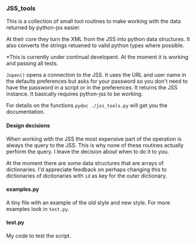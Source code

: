 ### JSS_tools

This is a collection of small tool routines to make working with the data returned by python-jss easier.

At their core they turn the XML from the JSS into python data structures. It also converts the strings retuened to valid python types where possible.

*This is currently under continual developent. At the moment it is working
and passing all tests.

`Jopen()` opens a connection to the JSS. It uses the URL and user name in the
defaults preferences but asks for your password so you don't need to have the password in a script or in the preferences. It returns the JSS instance. It basically requires python-jss to be working.

For details on the functions `pydoc ./jss_tools.py` will get you the
documentation.

#### Design decisions

When working with the JSS the most expensive part of the operation is always the query to the JSS. This is why none of these routines actually perform the query. I leave the decision about when to do it to you.

At the moment there are some data structures that are arrays of dictionaries. I'd appreciate feedback on perhaps changing this to dictionaries of dicitonaries with `id` as key for the outer dictionary.

#### examples.py

A tiny file with an example of the old style and new style. For more examples look in `test.py`.

#### test.py

My code to test the script.

